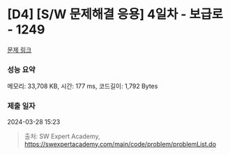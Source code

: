 # [D4] [S/W 문제해결 응용] 4일차 - 보급로 - 1249 

[문제 링크](https://swexpertacademy.com/main/code/problem/problemDetail.do?contestProbId=AV15QRX6APsCFAYD) 

### 성능 요약

메모리: 33,708 KB, 시간: 177 ms, 코드길이: 1,792 Bytes

### 제출 일자

2024-03-28 15:23



> 출처: SW Expert Academy, https://swexpertacademy.com/main/code/problem/problemList.do